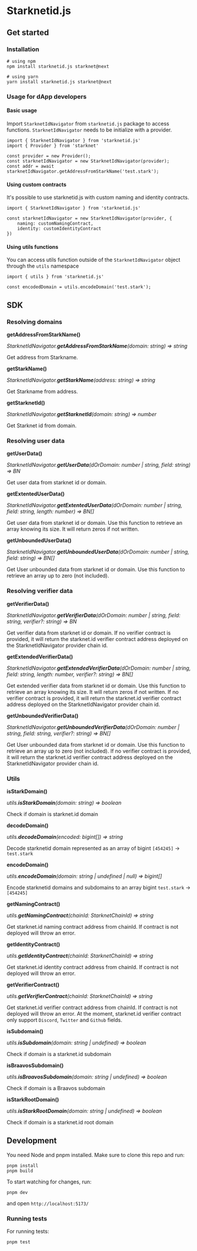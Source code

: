 # Starknetid.js

## Get started

### Installation

```
# using npm
npm install starknetid.js starknet@next

# using yarn
yarn install starknetid.js starknet@next
```

### Usage for dApp developers

#### Basic usage

Import `StarknetIdNavigator` from `starknetid.js` package to access functions.
`StarknetIdNavigator` needs to be initialize with a provider.

```
import { StarknetIdNavigator } from 'starknetid.js'
import { Provider } from 'starknet'

const provider = new Provider();
const starknetIdNavigator = new StarknetIdNavigator(provider);
const addr = await starknetIdNavigator.getAddressFromStarkName('test.stark');
```

#### Using custom contracts

It's possible to use starknetid.js with custom naming and identity contracts.

```
import { StarknetIdNavigator } from 'starknetid.js'

const starknetIdNavigator = new StarknetIdNavigator(provider, {
    naming: customNamingContract,
    identity: customIdentityContract
})
```

#### Using utils functions

You can access utils function outside of the `StarknetIdNavigator` object
through the `utils` namespace

```
import { utils } from 'starknetid.js'

const encodedDomain = utils.encodeDomain('test.stark');
```

## SDK

### Resolving domains

**getAddressFromStarkName()**

_StarknetIdNavigator.**getAddressFromStarkName**(domain: string) => string_

Get address from Starkname.

**getStarkName()**

_StarknetIdNavigator.**getStarkName**(address: string) => string_

Get Starkname from address.

**getStarknetId()**

_StarknetIdNavigator.**getStarknetId**(domain: string) => number_

Get Starknet id from domain.

### Resolving user data

**getUserData()**

_StarknetIdNavigator.**getUserData**(dOrDomain: number | string, field: string)
=> BN_

Get user data from starknet id or domain.

**getExtentedUserData()**

_StarknetIdNavigator.**getExtentedUserData**(dOrDomain: number | string, field:
string, length: number) => BN[]_

Get user data from starknet id or domain. Use this function to retrieve an array
knowing its size. It will return zeros if not written.

**getUnboundedUserData()**

_StarknetIdNavigator.**getUnboundedUserData**(dOrDomain: number | string, field:
string) => BN[]_

Get User unbounded data from starknet id or domain. Use this function to
retrieve an array up to zero (not included).

### Resolving verifier data

**getVerifierData()**

_StarknetIdNavigator.**getVerifierData**(dOrDomain: number | string, field:
string, verifier?: string) => BN_

Get verifier data from starknet id or domain. If no verifier contract is
provided, it will return the starknet.id verifier contract address deployed on
the StarknetIdNavigator provider chain id.

**getExtendedVerifierData()**

_StarknetIdNavigator.**getExtendedVerifierData**(dOrDomain: number | string,
field: string, length: number, verifier?: string) => BN[]_

Get extended verifier data from starknet id or domain. Use this function to
retrieve an array knowing its size. It will return zeros if not written. If no
verifier contract is provided, it will return the starknet.id verifier contract
address deployed on the StarknetIdNavigator provider chain id.

**getUnboundedVerifierData()**

_StarknetIdNavigator.**getUnboundedVerifierData**(dOrDomain: number | string,
field: string, verifier?: string) => BN[]_

Get User unbounded data from starknet id or domain. Use this function to
retrieve an array up to zero (not included). If no verifier contract is
provided, it will return the starknet.id verifier contract address deployed on
the StarknetIdNavigator provider chain id.

### Utils

**isStarkDomain()**

_utils.**isStarkDomain**(domain: string) => boolean_

Check if domain is starknet.id domain

**decodeDomain()**

_utils.**decodeDomain**(encoded: bigint[]) => string_

Decode starknetid domain represented as an array of bigint `[454245]` ->
`test.stark`

**encodeDomain()**

_utils.**encodeDomain**(domain: string | undefined | null) => bigint[]_

Encode starknetid domains and subdomains to an array bigint `test.stark` ->
`[454245]`

**getNamingContract()**

_utils.**getNamingContract**(chainId: StarknetChainId) => string_

Get starknet.id naming contract address from chainId. If contract is not
deployed will throw an error.

**getIdentityContract()**

_utils.**getIdentityContract**(chainId: StarknetChainId) => string_

Get starknet.id identity contract address from chainId. If contract is not
deployed will throw an error.

**getVerifierContract()**

_utils.**getVerifierContract**(chainId: StarknetChainId) => string_

Get starknet.id verifier contract address from chainId. If contract is not
deployed will throw an error. At the moment, starknet.id verifier contract only
support `Discord`, `Twitter` and `Github` fields.

**isSubdomain()**

_utils.**isSubdomain**(domain: string | undefined) => boolean_

Check if domain is a starknet.id subdomain

**isBraavosSubdomain()**

_utils.**isBraavosSubdomain**(domain: string | undefined) => boolean_

Check if domain is a Braavos subdomain

**isStarkRootDomain()**

_utils.**isStarkRootDomain**(domain: string | undefined) => boolean_

Check if domain is a starknet.id root domain

## Development

You need Node and pnpm installed. Make sure to clone this repo and run:

```
pnpm install
pnpm build
```

To start watching for changes, run:

```
pnpm dev
```

and open `http://localhost:5173/`

### Running tests

For running tests:

```
pnpm test
```
